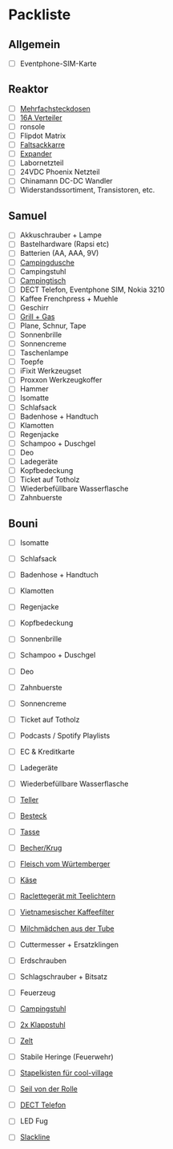 # Packliste

## Allgemein
- [ ] Eventphone-SIM-Karte

## Reaktor
- [ ] [Mehrfachsteckdosen](https://github.com/samuelb/cccamp2019/issues/5)
- [ ] [16A Verteiler](https://github.com/samuelb/cccamp2019/issues/5)
- [ ] ronsole
- [ ] Flipdot Matrix
- [ ] [Faltsackkarre](https://github.com/samuelb/cccamp2019/issues/12)
- [ ] [Expander](https://github.com/samuelb/cccamp2019/issues/12)
- [ ] Labornetzteil
- [ ] 24VDC Phoenix Netzteil
- [ ] Chinamann DC-DC Wandler
- [ ] Widerstandssortiment, Transistoren, etc.

## Samuel
- [ ] Akkuschrauber + Lampe
- [ ] Bastelhardware (Rapsi etc)
- [ ] Batterien (AA, AAA, 9V)
- [ ] [Campingdusche](https://github.com/samuelb/cccamp2019/issues/11)
- [ ] Campingstuhl
- [ ] [Campingtisch](https://github.com/samuelb/cccamp2019/issues/2)
- [ ] DECT Telefon, Eventphone SIM, Nokia 3210
- [ ] Kaffee Frenchpress + Muehle
- [ ] Geschirr
- [ ] [Grill + Gas](https://github.com/samuelb/cccamp2019/issues/4)
- [ ] Plane, Schnur, Tape
- [ ] Sonnenbrille
- [ ] Sonnencreme
- [ ] Taschenlampe
- [ ] Toepfe
- [ ] iFixit Werkzeugset
- [ ] Proxxon Werkzeugkoffer
- [ ] Hammer
- [ ] Isomatte
- [ ] Schlafsack
- [ ] Badenhose + Handtuch
- [ ] Klamotten
- [ ] Regenjacke
- [ ] Schampoo + Duschgel 
- [ ] Deo
- [ ] Ladegeräte
- [ ] Kopfbedeckung
- [ ] Ticket auf Totholz
- [ ] Wiederbefüllbare Wasserflasche
- [ ] Zahnbuerste

## Bouni

- [ ] Isomatte
- [ ] Schlafsack

- [ ] Badenhose + Handtuch
- [ ] Klamotten
- [ ] Regenjacke
- [ ] Kopfbedeckung
- [ ] Sonnenbrille

- [ ] Schampoo + Duschgel 
- [ ] Deo
- [ ] Zahnbuerste
- [ ] Sonnencreme



- [ ] Ticket auf Totholz
- [ ] Podcasts / Spotify Playlists
- [ ] EC & Kreditkarte
- [ ] Ladegeräte

- [ ] Wiederbefüllbare Wasserflasche
- [ ] [Teller](https://github.com/samuelb/cccamp2019/issues/6)
- [ ] [Besteck](https://github.com/samuelb/cccamp2019/issues/6)
- [ ] [Tasse](https://github.com/samuelb/cccamp2019/issues/6)
- [ ] [Becher/Krug](https://github.com/samuelb/cccamp2019/issues/6)
- [ ] [Fleisch vom Würtemberger](https://github.com/samuelb/cccamp2019/issues/18)
- [ ] [Käse](https://github.com/samuelb/cccamp2019/issues/9)
- [ ] [Raclettegerät mit Teelichtern](https://github.com/samuelb/cccamp2019/issues/9)
- [ ] [Vietnamesischer Kaffeefilter](https://github.com/samuelb/cccamp2019/issues/7)
- [ ] [Milchmädchen aus der Tube](https://github.com/samuelb/cccamp2019/issues/7)


- [ ] Cuttermesser + Ersatzklingen
- [ ] Erdschrauben
- [ ] Schlagschrauber + Bitsatz
- [ ] Feuerzeug
- [ ] [Campingstuhl](https://github.com/samuelb/cccamp2019/issues/3)
- [ ] [2x Klappstuhl](https://github.com/samuelb/cccamp2019/issues/3)
- [ ] [Zelt](https://github.com/samuelb/cccamp2019/issues/1)
- [ ] Stabile Heringe (Feuerwehr)
- [ ] [Stapelkisten für cool-village](https://github.com/samuelb/cccamp2019/issues/11)
- [ ] [Seil von der Rolle](https://github.com/samuelb/cccamp2019/issues/20)

- [ ] [DECT Telefon](https://github.com/samuelb/cccamp2019/issues/24)
- [ ] LED Fug
- [ ] [Slackline](https://github.com/samuelb/cccamp2019/issues/14)
